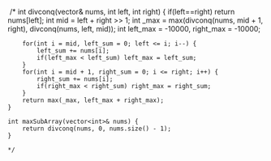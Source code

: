 ​    /*
        int divconq(vector<int>& nums, int left, int right) {
        if(left==right) return nums[left];
        int mid = left + right >> 1;
        int _max = max(divconq(nums, mid + 1, right), divconq(nums, left, mid));
        int left_max = -10000, right_max = -10000;

        for(int i = mid, left_sum = 0; left <= i; i--) {
            left_sum += nums[i];
            if(left_max < left_sum) left_max = left_sum;
        }
        for(int i = mid + 1, right_sum = 0; i <= right; i++) {
            right_sum += nums[i];
            if(right_max < right_sum) right_max = right_sum;
        }
        return max(_max, left_max + right_max);
    }

    int maxSubArray(vector<int>& nums) {
        return divconq(nums, 0, nums.size() - 1);
    }
    
    */
